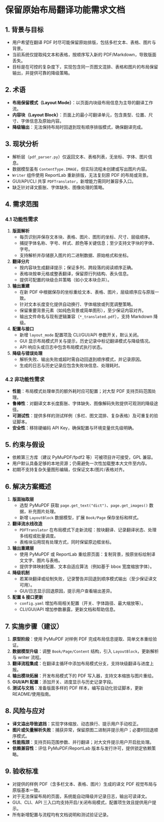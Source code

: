 # 保留原始布局翻译功能需求文档

## 1. 背景与目标
- 用户希望在翻译 PDF 时尽可能保留原始排版，包括多栏文本、表格、图片与背景。 
- 当前系统仅提取纯文本和表格，按顺序写入新的 PDF/Markdown，导致版面丢失。 
- 目标是在可控的复杂度下，实现包含同一页图文混排、表格和图片的布局保留输出，并提供可靠的降级策略。

## 2. 术语
- **布局保留模式（Layout Mode）**：以页面内块级布局信息为主导的翻译工作流。
- **内容块（Layout Block）**：页面上的最小可翻译单元，包含类型、位置、尺寸、字体信息及原始内容。
- **降级输出**：无法保持布局时回退到现有顺序排版模式，确保翻译完成。

## 3. 现状分析
- 解析层（`pdf_parser.py`）仅返回文本、表格列表，无坐标、字体、图片信息。
- 数据模型虽有 `ContentType.IMAGE`，但实际流程未创建或写出图片内容。
- `Writer` 组件使用 ReportLab 重新排版，无法复刻原 PDF 的布局或背景。
- GUI/API/CLI 共享 `PDFTranslator`，新增能力需同时兼容多入口。
- 缺乏针对译文膨胀、字体缺失、图像处理的策略。

## 4. 需求范围
### 4.1 功能性需求
1. **版面解析**
   - 每页识别并保存文本块、表格、图片、图形的坐标、尺寸、层级顺序。
   - 捕捉字体名称、字号、样式、颜色等关键信息；至少支持文字块的字体、字号。
   - 支持解析并存储嵌入图片的二进制数据、原始格式和坐标。
2. **翻译分片**
   - 按内容块生成翻译提示；保证多列、跨段落的阅读顺序正确。
   - 表格块按单元格或整表翻译，保留原行列结构、表头信息。
   - 提供可配置的块级合并策略（如小文本块合并）。
3. **输出重建**
   - 在新 PDF 中根据保存的坐标重绘文本、表格、图片，层级顺序应与原版一致。
   - 针对文本长度变化提供自动换行、字体缩放或列宽调整策略。
   - 保留重要背景元素（如纯色背景或简单图形），至少保证内容对齐。
   - 输出文件命名与现有逻辑兼容（`*_translated.pdf`），支持 Markdown 降级。
4. **配置与接口**
   - 新增 `layout_mode` 配置项及 CLI/GUI/API 参数开关，默认关闭。
   - GUI 显示布局模式开关与提示，历史记录中标记翻译模式与降级情况。
   - API 响应头或日志中包含布局模式执行状态。
5. **降级与错误处理**
   - 解析失败、输出失败或超时需自动回退到顺序模式，并记录原因。
   - 生成的日志与历史记录应包含失败块信息、处理耗时。

### 4.2 非功能性需求
- **性能**：布局模式处理单页的额外耗时应可配置；对大型 PDF 支持页码范围处理。
- **鲁棒性**：对翻译文本长度膨胀、字体缺失、图像解码失败提供可观测的降级途径。
- **可测试性**：提供多样的测试样例（多栏、图文混排、复杂表格）及可重复的验证脚本。
- **安全性**：移除硬编码 API Key，确保配置与环境变量优先级明确。

## 5. 约束与假设
- 依赖第三方库（建议 PyMuPDF/fpdf2 等）可被项目许可接受，GPL 兼容。
- 用户默认具备足够的本地资源；仍需避免一次性加载整本大文件至内存。
- 初期不支持复杂矢量图形编辑，仅保证文本/图片/表格对齐。

## 6. 解决方案概述
1. **版面抽取层**
   - 选型 PyMuPDF 获取 `page.get_text("dict")`、`page.get_images()` 数据，补充图片处理。
   - 新增 `LayoutBlock` 数据模型，扩展 `Book/Page` 保存坐标和样式。
2. **翻译流水线改造**
   - `PDFTranslator` 在布局模式下走新流程：按块翻译、记录翻译状态、处理多线程或批量调度。
   - 表格块沿用现有处理方式，同时保留原边框坐标。
3. **输出重建层**
   - 使用 PyMuPDF 或 ReportLab 重绘原页面：复制背景，按原坐标绘制译文文字、图片与表格。
   - 提供字体映射配置、文本自适应算法（例如基于 bbox 宽度缩放字体）。
4. **降级机制**
   - 若某块翻译或绘制失败，记录警告并回退到顺序模式输出（至少保证译文可用）。
   - GUI/日志显示回退原因，提示用户查看输出差异。
5. **配置 & 接口更新**
   - `config.yaml` 增加布局相关配置（开关、字体路径、最大缩放等）。
   - CLI/GUI/API 增加参数暴露，更新文档和帮助信息。

## 7. 实施步骤（建议）
1. **原型阶段**：使用 PyMuPDF 对样例 PDF 完成布局信息提取、简单文本重绘验证。
2. **数据模型升级**：调整 `Book/Page/Content` 结构，引入 `LayoutBlock`，更新解析与 writer 流程。
3. **翻译流程集成**：在翻译主循环中添加布局模式分支，支持块级翻译与进度上报。
4. **输出模块拓展**：开发布局模式下的 PDF 写入器，支持文本缩放与图片重绘。
5. **GUI/API 配置**：添加开关、进度显示与历史记录字段。
6. **测试与文档**：准备版面多样的 PDF 样本，编写自动化验证脚本，更新 README/使用指南。

## 8. 风险与应对
- **译文溢出导致遮挡**：实现字体缩放、动态换行、提示用户手动校正。
- **图片或矢量解析失败**：捕获异常，保留原图二进制并提示用户；必要时回退顺序模式。
- **性能瓶颈**：支持页码范围参数、并行翻译；对大文件提示用户开启批处理。
- **依赖兼容性**：评估 PyMuPDF/ReportLab 版本与发行许可，提供锁定依赖策略。

## 9. 验收标准
- 对提供的样例 PDF（含多栏文本、表格、图片）生成的译文 PDF 视觉布局与原版基本一致。
- 对于无法保留布局的页面，系统能自动降级并记录日志，输出可读译文。
- GUI、CLI、API 三入口均支持开启/关闭布局模式，配置项生效且提供用户提示。
- 所有新增配置与流程均有文档说明和测试验证记录。

